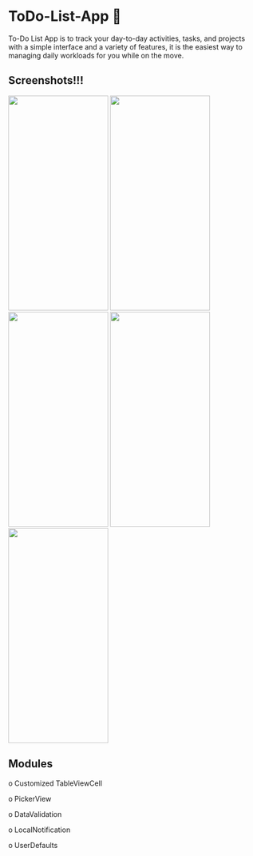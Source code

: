 # ToDo-List-App 📱 

To-Do List App is to track your day-to-day activities, tasks, and projects with a simple interface and a variety of features, it is the easiest way to managing daily workloads for you while on the move.

## Screenshots!!!

<p float="left">
<img src="https://user-images.githubusercontent.com/88550114/168573030-bd76193d-8552-4c94-aca8-e2f82d14a4c6.png" width="200" height="430" />
<img src="https://user-images.githubusercontent.com/88550114/168573212-f5f3b891-be64-4f40-91ac-3c32c8906d10.png" width="200" height="430" />
<img src="https://user-images.githubusercontent.com/88550114/168573244-56f3e38d-b5a8-4f43-b3ac-dfa8be2ba51c.png" width="200" height="430" />
<img src="https://user-images.githubusercontent.com/88550114/168573272-eeb7c368-757c-4899-8148-f936118195a5.png" width="200" height="430" />
<img src="https://user-images.githubusercontent.com/88550114/168576205-40e5eff9-02a6-4276-b29e-6001b230bac5.png" width="200" height="430" />
</p>

## Modules

o	Customized TableViewCell

o	PickerView

o	DataValidation

o	LocalNotification

o	UserDefaults
